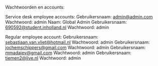 Wachtwoorden en accounts:

Service desk employee accounts:
Gebruikersnaam: admin@admin.com
Wachtwoord: admin
Naam: Global Admin
Gebruikersnaam: 690592@student.inholland.nl
Wachtwoord: admin

Regular employee account:
Gebruikersnaam: sebastiaan.van.vliet@hotmail.nl
Wachtwoord: admin
Gebruikersnaam: jochemschippers@gmail.com
Wachtwoord: admin
Gebruikersnaam: mmadajev@gmail.com
Wachtwoord: admin
Gebruikersnaam: tiemen2@live.nl
Wachtwoord: admin

